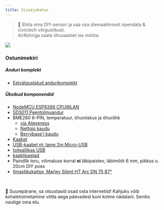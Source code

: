 ```yaml
---
title: Sissejuhatus
---
```

> 🚧 Ehita oma DIY-sensor ja saa osa ülemaailmsest opendata &amp; civictech võrgustikust. <br> AirRohriga saate õhusaastet ise mõõta.


<img src="../docs/airrohr/particulate-matter-air-quality-sensor-kit.jpeg" loading="lazy"/>


### Ostunimekiri
##### Anduri komplekt
* [Eelvälgustatud andurikomplekt](https://nettigo.euproductsluftdaten-org-pl-kit-sds011-bme280)

##### Üksikud komponendid
* [NodeMCU ESP8266 CPUWLAN](https://www.aliexpress.com/wholesale?groupsort=1&SortType=price_asc&SearchText=nodemcu+v3+esp8266+ch340)
* [SDS011 Peentolmuandur](http://www.aliexpress.comwholesale?groupsort=1&amp;SortType=price_asc&amp;SearchText=sds011)
* BME280 6-PIN, temperatuur, õhuniiskus ja õhurõhk
  - [via Aliexpress](https://www.aliexpress.com/wholesale?catId=0&initiative_id=SB_20200308040440&SearchText=bme280+-5V+%2B3.3V)
  - [Nettgio kaudu](https://nettigo.eu/products/module-pressure-humidity-and-temperature-sensor-bosch-bme280)
  - [Berrybase'i kaudu](https://www.berrybase.de/bauelemente/sensoren-module/feuchtigkeit/bme680-breakout-board-4in1-sensor-f-252-r-temperatur-luftfeuchtigkeit-luftdruck-und-luftg-252-t)
* [Kaabel](http://www.aliexpress.comwholesale?groupsort=1&amp;SortType=price_asc&amp;SearchText=Dupont+kaabel+20cm+naine-naine)
* [USB-kaabel nt: lame 2m Micro-USB](https://www.aliexpress.comwholesale?catId=0&amp;initiative_id=SB_20200308040708&amp;SearchText=micro+usb+lame+kaabel+2m)
* [toiteallikas USB](https://www.aliexpress.comwholesale?catId=0&amp;initiative_id=SB_20200308040834&amp;SearchText=single+mikro+usb+eu+toiteallikas+toiteallikas)
* [kaablipaelad](https://www.aliexpress.comwholesale?catId=0&amp;initiative_id=SB_20200308040852&amp;SearchText=cable+paelad)
* Paindlik toru, võimaluse korral **ei** läbipaistev, läbimõõt 6 mm, pikkus u. 20cm DIY poes
* [Ilmastikukaitse, Marley Silent HT Arc DN 75 87°](https://www.bauhaus.info/rohrsysteme/marley-ht-bogen-/p/13625028)


<br>

🙌 Suurepärane, sa otsustasid osad osta internetist!
Kahjuks võib kohaletoimetamine võtta aega päevadest kuni kolme nädalani.
Seniks nautige oma elu️.
